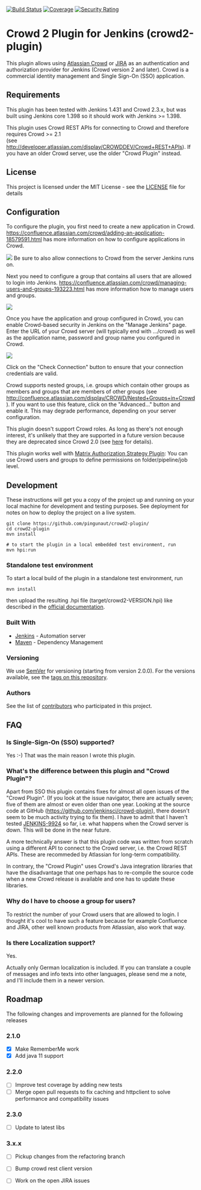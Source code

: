 
[![Build Status](https://ci.jenkins.io/buildStatus/icon?job=Plugins/crowd2-plugin/master)](https://ci.jenkins.io/job/Plugins/job/crowd2-plugin/job/master/)
[![Coverage](https://sonarcloud.io/api/project_badges/measure?project=jenkins-crowd2-plugin&metric=coverage)](https://sonarcloud.io/dashboard?id=jenkins-crowd2-plugin)
[![Security Rating](https://sonarcloud.io/api/project_badges/measure?project=jenkins-crowd2-plugin&metric=security_rating)](https://sonarcloud.io/dashboard?id=jenkins-crowd2-plugin)

# Crowd 2 Plugin for Jenkins (crowd2-plugin)

This plugin allows using [Atlassian Crowd](https://www.atlassian.com/software/crowd) or [JIRA](https://www.atlassian.com/software/jira) as an authentication and authorization provider for Jenkins (Crowd version 2 and later). Crowd is a commercial identity management and Single Sign-On (SSO) application.

## Requirements

This plugin has been tested with Jenkins 1.431 and Crowd 2.3.x, but was
built using Jenkins core 1.398 so it should work with Jenkins \>= 1.398.

This plugin uses Crowd REST APIs for connecting to Crowd and therefore
requires Crowd \>= 2.1  
(see <http://developer.atlassian.com/display/CROWDDEV/Crowd+REST+APIs>).
If you have an older Crowd server, use the older "Crowd Plugin" instead.

## License

This project is licensed under the MIT License - see the [LICENSE](LICENSE) file for details

## Configuration

To configure the plugin, you first need to create a new application in
Crowd. <https://confluence.atlassian.com/crowd/adding-an-application-18579591.html>
has more information on how to configure applications in Crowd.

![](docs/images/image2018-7-23_21:9:2.png)
Be sure to also allow connections to Crowd from the server Jenkins runs
on.

Next you need to configure a group that contains all users that are
allowed to login into Jenkins.
<https://confluence.atlassian.com/crowd/managing-users-and-groups-193223.html>
has more information how to manage users and groups.

![](docs/images/image2018-7-23_21:15:51.png)

Once you have the application and group configured in Crowd, you can
enable Crowd-based security in Jenkins on the "Manage Jenkins" page.
Enter the URL of your Crowd server (will typically end with .../crowd)
as well as the application name, password and group name you configured
in Crowd.

![](docs/images/jenkins-crowd.png)

Click on the "Check Connection" button to ensure that your connection
credentials are valid.

Crowd supports nested groups, i.e. groups which contain other groups as
members and groups that are members of other groups (see
<http://confluence.atlassian.com/display/CROWD/Nested+Groups+in+Crowd>).
If you want to use this feature, click on the "Advanced..." button and
enable it. This may degrade performance, depending on your server
configuration.

This plugin doesn't support Crowd roles. As long as there's not enough
interest, it's unlikely that they are supported in a future version
because they are deprecated since Crowd 2.0 (see
[here](http://confluence.atlassian.com/display/CROWD/Crowd+2.0+Upgrade+Notes)
for details).


This plugin works well with [Matrix Authorization Strategy Plugin](https://plugins.jenkins.io/matrix-auth):
You can use Crowd users and groups to define permissions on folder/pipeline/job level.

## Development

These instructions will get you a copy of the project up and running on your local machine for development and testing purposes. See deployment for notes on how to deploy the project on a live system.

```
git clone https://github.com/pingunaut/crowd2-plugin/
cd crowd2-plugin
mvn install

# to start the plugin in a local embedded test environment, run
mvn hpi:run
```

### Standalone test environment

To start a local build of the plugin in a standalone test environment, run
```
mvn install
```
then upload the resulting .hpi file (target/crowd2-VERSION.hpi) like described in the [official documentation](https://jenkins.io/doc/book/managing/plugins/#advanced-installation).

### Built With

* [Jenkins](https://jenkins.io/) - Automation server
* [Maven](https://maven.apache.org/) - Dependency Management

### Versioning

We use [SemVer](http://semver.org/) for versioning (starting from version 2.0.0). For the versions available, see the [tags on this repository](https://github.com/pingunaut/crowd2-plugin/tags). 

### Authors

See the list of [contributors](https://github.com/jenkinsci/crowd2-plugin/contributors) who participated in this project.


## FAQ

### Is Single-Sign-On (SSO) supported?

Yes :-) That was the main reason I wrote this plugin.

### What's the difference between this plugin and "Crowd Plugin"?

Apart from SSO this plugin contains fixes for almost all open issues of
the "Crowd Plugin". (If you look at the issue navigator, there are
actually seven; five of them are almost or even older than one year.
Looking at the source code at GitHub
(<https://github.com/jenkinsci/crowd-plugin>), there doesn't seem to be
much activity trying to fix them). I have to admit that I haven't tested
[JENKINS-9924](https://issues.jenkins-ci.org/browse/JENKINS-9924) so
far, i.e. what happens when the Crowd server is down. This will be done
in the near future.

A more technically answer is that this plugin code was written from
scratch using a different API to connect to the Crowd server, i.e. the
Crowd REST APIs. These are recommeded by Atlassian for long-term
compatibility.

In contrary, the "Crowd Plugin" uses Crowd's Java integration libraries
that have the disadvantage that one perhaps has to re-compile the source
code when a new Crowd release is available and one has to update these
libraries.

### Why do I have to choose a group for users?

To restrict the number of your Crowd users that are allowed to login. I
thought it's cool to have such a feature because for example Confluence
and JIRA, other well known products from Atlassian, also work that way.

### Is there Localization support?

Yes.

Actually only German localization is included. If you can translate a
couple of messages and info texts into other languages, please send me a
note, and I'll include them in a newer version.

## Roadmap

The following changes and improvements are planned for the following releases

### 2.1.0

* [x] Make RememberMe work
* [x] Add java 11 support

### 2.2.0

* [ ] Improve test coverage by adding new tests
* [ ] Merge open pull requests to fix caching and httpclient to solve performance and compatibility issues

### 2.3.0

* [ ] Update to latest libs

### 3.x.x

* [ ] Pickup changes from the refactoring branch
* [ ] Bump crowd rest client version
* [ ] Work on the open JIRA issues


